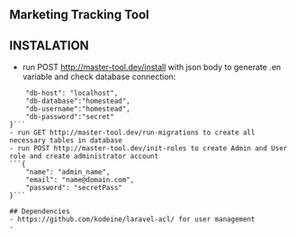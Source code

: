 ## Marketing Tracking Tool

## INSTALATION
- run POST http://master-tool.dev/install with json body to generate .en variable and check database connection:
```{
    "db-host": "localhost",
    "db-database":"homestead",
    "db-username":"homestead",
    "db-password":"secret"
}```
- run GET http://master-tool.dev/run-migrations to create all necessary tables in database
- run POST http://master-tool.dev/init-roles to create Admin and User role and create administrator account
```{
    "name": "admin_name",
    "email": "name@domain.com",
    "password": "secretPass"
}```

## Dependencies
- https://github.com/kodeine/laravel-acl/ for user management
- 